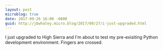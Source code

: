 ```yaml
---
layout: post
microblog: true
date: 2017-09-26 16:00 -0800
guid: http://jbwhaley.micro.blog/2017/09/27/i-just-upgraded.html
---
```

I just upgraded to High Sierra and I'm about to test my pre-exisiting Python development environment. Fingers are crossed.
